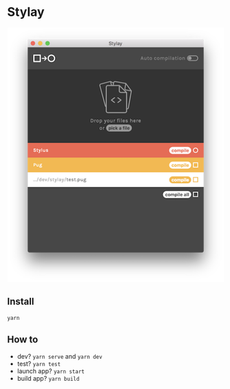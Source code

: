 # Stylay

![Stylay](./screenshot.png)

## Install

```sh
yarn
```

## How to

- dev? `yarn serve` and `yarn dev`
- test? `yarn test`
- launch app? `yarn start`
- build app? `yarn build`
